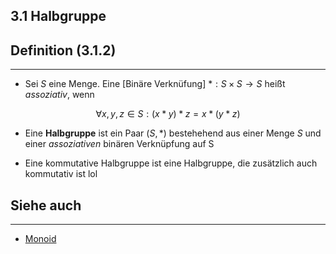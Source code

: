 ## 3.1 Halbgruppe

## Definition (3.1.2)

***

*  Sei $S$ eine Menge. Eine [Binäre Verknüfung] $*: S \times S \rightarrow S$  heißt *assoziativ*, wenn

$$\forall x, y,z \in S:(x* y)* z= x *(y* z)$$

* Eine **Halbgruppe** ist ein Paar $(S, *)$ bestehehend aus einer Menge $S$ und einer *assoziativen* binären Verknüpfung auf S

* Eine kommutative Halbgruppe ist eine Halbgruppe, die zusätzlich auch kommutativ ist lol

## Siehe auch

***

* [Monoid](</3. Algebraische Strukturen/3.1 Halbgruppen/Monoid.md>)

<!--ID: 1709123536177-->


